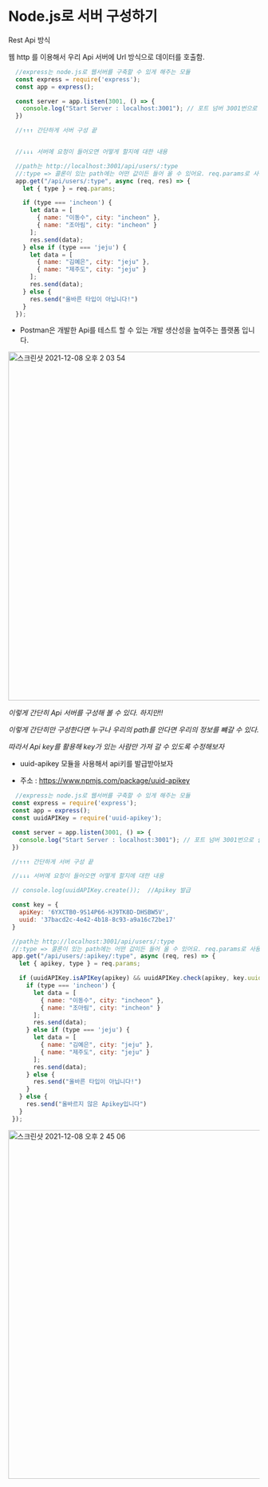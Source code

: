 # Node.js로 서버 구성하기

Rest Api 방식  

웹 http 를 이용해서 우리 Api 서버에 Url 방식으로 데이터를 호출함.


```javascript
  //express는 node.js로 웹서버를 구축할 수 있게 해주는 모듈
  const express = require('express');
  const app = express();

  const server = app.listen(3001, () => {
    console.log("Start Server : localhost:3001"); // 포트 넘버 3001번으로 설정
  })

  //↑↑↑ 간단하게 서버 구성 끝


  //↓↓↓ 서버에 요청이 들어오면 어떻게 할지에 대한 내용

  //path는 http://localhost:3001/api/users/:type
  //:type => 콜론이 있는 path에는 어떤 값이든 들어 올 수 있어요. req.params로 사용자가 입력한 값을 받아와서 type으로 지정할 수 가 있음.
  app.get("/api/users/:type", async (req, res) => {
    let { type } = req.params;

    if (type === 'incheon') {
      let data = [
        { name: "이동수", city: "incheon" },
        { name: "조아림", city: "incheon" }
      ];
      res.send(data);
    } else if (type === 'jeju') {
      let data = [
        { name: "김예은", city: "jeju" },
        { name: "제주도", city: "jeju" }
      ];
      res.send(data);
    } else {
      res.send("올바른 타입이 아닙니다!")
    }
  });
```

- Postman은 개발한 Api를 테스트 할 수 있는 개발 생산성을 높여주는 플랫폼 입니다.  


<img width="700" alt="스크린샷 2021-12-08 오후 2 03 54" src="https://user-images.githubusercontent.com/87749134/145151942-a5bbdf2f-15ee-4d4d-b84f-43c6f6536f03.png">


*이렇게 간단히 Api 서버를 구성해 볼 수 있다. 하지만!!*

*이렇게 간단히만 구성한다면 누구나 우리의 path를 안다면 우리의 정보를 뺴갈 수 있다.*

*따라서 Api key를 활용해 key가 있는 사람만 가져 갈 수 있도록 수정해보자*


- uuid-apikey 모듈을 사용해서 api키를 발급받아보자  

- 주소 : https://www.npmjs.com/package/uuid-apikey

 ```javascript
   //express는 node.js로 웹서버를 구축할 수 있게 해주는 모듈
  const express = require('express');
  const app = express();
  const uuidAPIKey = require('uuid-apikey');

  const server = app.listen(3001, () => {
    console.log("Start Server : localhost:3001"); // 포트 넘버 3001번으로 설정
  })

  //↑↑↑ 간단하게 서버 구성 끝

  //↓↓↓ 서버에 요청이 들어오면 어떻게 할지에 대한 내용

  // console.log(uuidAPIKey.create());  //Apikey 발급

  const key = {
    apiKey: '6YXCTB0-9S14P66-HJ9TK8D-DHSBW5V',
    uuid: '37bacd2c-4e42-4b18-8c93-a9a16c72be17'
  }

  //path는 http://localhost:3001/api/users/:type
  //:type => 콜론이 있는 path에는 어떤 값이든 들어 올 수 있어요. req.params로 사용자가 입력한 값을 받아와서 type으로 지정할 수 가 있음.
  app.get("/api/users/:apikey/:type", async (req, res) => {
    let { apikey, type } = req.params;

    if (uuidAPIKey.isAPIKey(apikey) && uuidAPIKey.check(apikey, key.uuid)) {
      if (type === 'incheon') {
        let data = [
          { name: "이동수", city: "incheon" },
          { name: "조아림", city: "incheon" }
        ];
        res.send(data);
      } else if (type === 'jeju') {
        let data = [
          { name: "김예은", city: "jeju" },
          { name: "제주도", city: "jeju" }
        ];
        res.send(data);
      } else {
        res.send("올바른 타입이 아닙니다!")
      }
    } else {
      res.send("올바르지 않은 Apikey입니다")
    }
  });
 ```

 <img width="700" alt="스크린샷 2021-12-08 오후 2 45 06" src="https://user-images.githubusercontent.com/87749134/145154970-e772e396-e722-48be-9526-c6c6141f495d.png">

